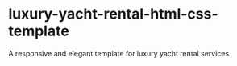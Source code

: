 # luxury-yacht-rental-html-css-template
A responsive and elegant template for luxury yacht rental services
